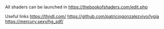 All shaders can be launched in https://thebookofshaders.com/edit.php

Useful links
https://thndl.com/
https://github.com/patriciogonzalezvivo/lygia
https://mercury.sexy/hg_sdf/
